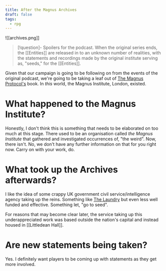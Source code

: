 ```yaml
---
title: After the Magnus Archives
draft: false
tags:
  - rpg
---
```

 ![[archives.png]]
> [!question]- Spoilers for the podcast.
> When the original series ends, the [[Entities]] are released in to an unknown number of realities, with the statements and recordings made by the original institute serving as, "seeds," for the [[Entities]].

Given that our campaign is going to be following on from the events of the original podcast, we're going to be taking a leaf out of [The Magnus Protocol's](https://rustyquill.com/show/the-magnus-protocol/) book. In *this* world, the Magnus Institute, London, existed.
# What happened to the Magnus Institute?
Honestly, I don't think this is something that needs to be elaborated on too much at this stage. There used to be an organisation called *the Magnus Institute* that gathered and investigated occurrences of, "the weird". Now, there isn't. No, we don't have any further information on that for you right now. Carry on with your work, do.
# What took up the Archives afterwards?
I like the idea of some crappy UK government civil service/intelligence agency taking up the reins. Something like [The Laundry](https://en.wikipedia.org/wiki/The_Laundry_Files) but even less well funded and effective. Something let, "go to seed".

For reasons that may become clear later, the service taking up this underappreciated work was based outside the nation's capital and instead housed in [[Littledean Hall]].
# Are new statements being taken?
Yes.
I definitely want players to be coming up with statements as they get more involved.